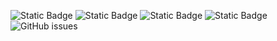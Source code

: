 ![Static Badge](https://img.shields.io/badge/blacklists-60-000000) ![Static Badge](https://img.shields.io/badge/blacklisted-2791713-cc0000) ![Static Badge](https://img.shields.io/badge/whitelisted-2245-00CC00) ![Static Badge](https://img.shields.io/badge/streaming_blacklist-28107-000000) ![GitHub issues](https://img.shields.io/github/issues/fabriziosalmi/blacklists)
